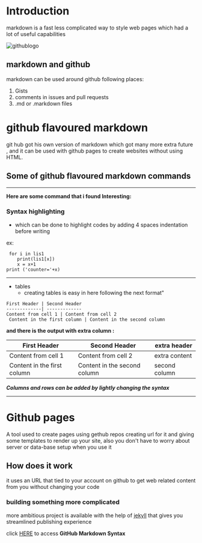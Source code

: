 # Introduction
markdown is a fast less complicated way to style web pages which had a lot of useful capabilities

![githublogo](https://external-content.duckduckgo.com/iu/?u=https%3A%2F%2Fpngimg.com%2Fuploads%2Fgithub%2Fgithub_PNG40.png&f=1&nofb=1)
## markdown and github 
markdown can be used around github following places:

1. Gists
1. comments in issues and pull requests
1. .md or .markdown files 

# github flavoured markdown
git hub got his own version of markdown which got many more extra future , and it can be used with github pages to create websites without using HTML. 

## Some of github flavoured markdown commands 

***
__Here are some command that i found Interesting:__ 

 ### Syntax highlighting 
   * which can be done to highlight codes by adding 4 spaces indentation before writing 

 ex:
     
     for i in lis1  
        print(lis1[x])
        x = x+1 
    print ('counter='+x)
***

* tables
    * creating tables is easy in here following the next format"


```
First Header | Second Header
-------------| -------------
Content from cell 1 | Content from cell 2
 Content in the first column | Content in the second column 
```
**and there is the output with extra column :**

First Header | Second Header| extra header 
-------------| -------------|-------
Content from cell 1 | Content from cell 2| extra content
 Content in the first column | Content in the second column | second column 

***Columns and rows can be added by lightly changing the syntax***

***

# Github pages 
A tool used to create pages using gethub repos creating url for it and giving some templates to render up your site, also you don't have to worry about server or data-base setup when you use it

## How does it work
it uses an URL that tied to your account on github to get web related content from you without changing your code 

### building something more complicated 
more ambitious project is available with the help of [jekyll](https://jekyllrb.com/) that gives you streamlined publishing experience 

click [HERE](https://help.github.com/en/articles/basic-writing-and-formatting-syntax) to access **GitHub Markdown Syntax**
